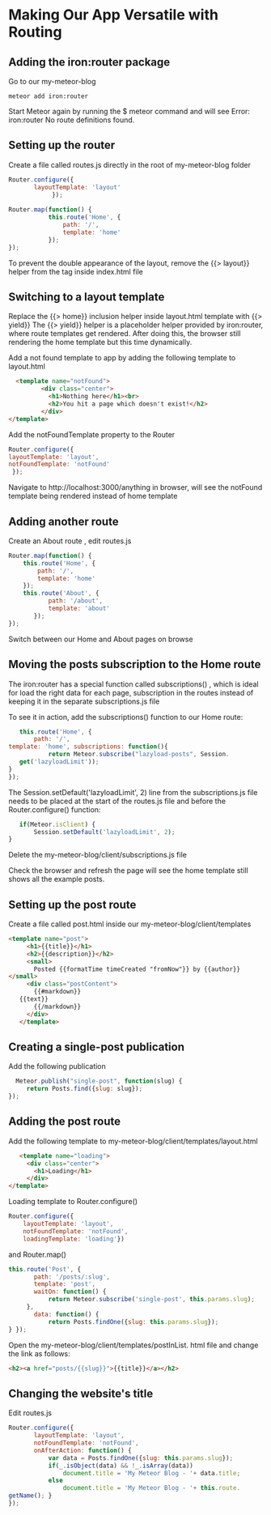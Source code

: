 # Making Our App Versatile with Routing
## Adding the iron:router package
Go to our my-meteor-blog 

    meteor add iron:router
    
Start Meteor again by running the $ meteor command and will  see Error: iron:router
No route definitions found.

## Setting up the router

Create a file called routes.js directly in the root of my-meteor-blog folder 

```js
Router.configure({
       layoutTemplate: 'layout'
            });
            
Router.map(function() {
           this.route('Home', {
               path: '/',
               template: 'home'
           });
});

```
To prevent the double appearance of the layout, remove the {{> layout}} helper 
from the <body> tag inside index.html file

## Switching to a layout template

Replace the {{> home}} inclusion helper inside layout.html template with {{> yield}}
The {{> yield}} helper is a placeholder helper provided by iron:router, where route templates get rendered.
After doing this, the browser still rendering the home template but this time dynamically.

Add a not found template to app by adding the following template to layout.html
```html
  <template name="notFound">
         <div class="center">
           <h1>Nothing here</h1><br>
           <h2>You hit a page which doesn't exist!</h2>
         </div>
</template>

```
Add the notFoundTemplate property to the Router
```js
Router.configure({ 
layoutTemplate: 'layout', 
notFoundTemplate: 'notFound'
 });
```
Navigate to http://localhost:3000/anything in browser, 
will see the notFound template being rendered instead of home template

## Adding another route

Create an About route , edit routes.js
```js
Router.map(function() {
    this.route('Home', {
        path: '/',
        template: 'home'
    });
    this.route('About', {
           path: '/about',
           template: 'about'
       });
});
```
Switch between our Home and About pages on browse

## Moving the posts subscription to the Home route
The iron:router has a special function called subscriptions() , which is ideal for load the right data for each page, subscription in the routes instead of keeping it in the separate subscriptions.js file

To see it in action, add the subscriptions() function to our Home route:

```js
   this.route('Home', {
       path: '/',
template: 'home', subscriptions: function(){
           return Meteor.subscribe("lazyload-posts", Session.
   get('lazyloadLimit'));
}
});
```
The Session.setDefault('lazyloadLimit', 2) line from the subscriptions.js file needs to be placed at the start of the routes.js file and before the Router.configure() function:

```js
   if(Meteor.isClient) {
       Session.setDefault('lazyloadLimit', 2);
}
```
Delete the my-meteor-blog/client/subscriptions.js file

Check the browser and refresh the page will see the home template still shows all the example posts.

## Setting up the post route
Create a file called post.html inside our my-meteor-blog/client/templates

```html
<template name="post">
     <h1>{{title}}</h1>
     <h2>{{description}}</h2>
     <small>
       Posted {{formatTime timeCreated "fromNow"}} by {{author}}
</small>
     <div class="postContent">
       {{#markdown}}
   {{text}}
       {{/markdown}}
     </div>
   </template>
```
## Creating a single-post publication
Add the following publication
```js
  Meteor.publish("single-post", function(slug) {
     return Posts.find({slug: slug});
});
```
## Adding the post route
 Add the following template to my-meteor-blog/client/templates/layout.html
 
```html
   <template name="loading">
     <div class="center">
       <h1>Loading</h1>
     </div>
</template>
```
Loading template to Router.configure()

```js
Router.configure({ 
    layoutTemplate: 'layout', 
    notFoundTemplate: 'notFound', 
    loadingTemplate: 'loading'})
```

and Router.map() 
```js
this.route('Post', {
       path: '/posts/:slug',
       template: 'post',
       waitOn: function() {
           return Meteor.subscribe('single-post', this.params.slug);
     },
       data: function() {
           return Posts.findOne({slug: this.params.slug});
} });
```
 Open the my-meteor-blog/client/templates/postInList. html file and change the link as follows:
 ```html
<h2><a href="posts/{{slug}}">{{title}}</a></h2>
```
## Changing the website's title
Edit routes.js
```js
Router.configure({
       layoutTemplate: 'layout',
       notFoundTemplate: 'notFound',
       onAfterAction: function() {
           var data = Posts.findOne({slug: this.params.slug});
           if(_.isObject(data) && !_.isArray(data))
               document.title = 'My Meteor Blog - '+ data.title;
           else
               document.title = 'My Meteor Blog - '+ this.route.
getName(); }
});
```
